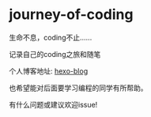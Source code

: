 # journey-of-coding

生命不息，coding不止......  

记录自己的coding之旅和随笔  

个人博客地址: [hexo-blog](https://libinghope.github.io/journey-of-coding/ "blog")  
  
也希望能对后面要学习编程的同学有所帮助。  

有什么问题或建议欢迎issue!
  
